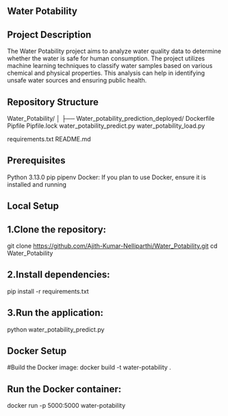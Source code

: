 ## Water Potability

## Project Description
The Water Potability project aims to analyze water quality data to determine whether the water is safe for human consumption. The project utilizes machine learning techniques to classify water samples based on various chemical and physical properties. This analysis can help in identifying unsafe water sources and ensuring public health.

## Repository Structure 
Water_Potability/
│
├── Water_potability_prediction_deployed/
   Dockerfile
   Pipfile
   Pipfile.lock
   water_potability_predict.py
   water_potability_load.py

requirements.txt
README.md

## Prerequisites
Python 3.13.0
pip
pipenv
Docker: If you plan to use Docker, ensure it is installed and running

## Local Setup
## 1.Clone the repository:
git clone https://github.com/Ajith-Kumar-Nelliparthi/Water_Potability.git
cd Water_Potability
## 2.Install dependencies:
pip install -r requirements.txt
## 3.Run the application:
python water_potability_predict.py

## Docker Setup
#Build the Docker image:
docker build -t water-potability .

## Run the Docker container:
docker run -p 5000:5000 water-potability

